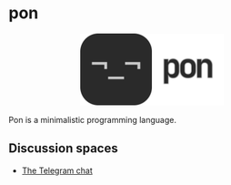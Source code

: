 # pon

<div align="center">
<img src="promotional/pon%20logo%20with%20text.png" alt="Pon logo with text" width="50%">
</div>

Pon is a minimalistic programming language.

## Discussion spaces

* [The Telegram chat](https://t.me/+iKLFLYwAn7diM2Qy)
